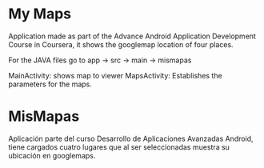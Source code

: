 # My Maps
Application made as part of the Advance Android Application Development Course in Coursera, it shows the googlemap location of four places.

For the JAVA files go to app -> src -> main -> mismapas

MainActivity: shows map to viewer
MapsActivity: Establishes the parameters for the maps.

# MisMapas
Aplicación parte del curso Desarrollo de Aplicaciones Avanzadas Android, tiene cargados cuatro lugares que al ser seleccionadas muestra su ubicación en googlemaps.
